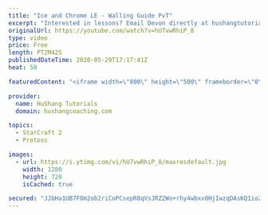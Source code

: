 ```yaml
---
title: "Ice and Chrome LE - Walling Guide PvT"
excerpt: "Interested in lessons? Email Devon directly at hushangtutorials@outlook.com ------------------------------------------------------------------------------------------------------- Want to support HuShang Tutorials directly? Patreon is a website where you can contribute a monthly donation that will help"
originalUrl: https://youtube.com/watch?v=hU7vwRhiP_8
type: video
price: Free
length: PT2M42S
publishedDateTime: 2020-05-29T17:17:41Z
heat: 50

featuredContent: "<iframe width=\"800\" height=\"500\" frameborder=\"0\" src=\"https://www.youtube.com/embed/hU7vwRhiP_8\" allow=\"accelerometer; autoplay; encrypted-media; gyroscope; picture-in-picture\" allowfullscreen></iframe>"

provider:
  name: HuShang Tutorials
  domain: hushangcoaching.com

topics:
  - StarCraft 2
  - Protoss

images:
  - url: https://i.ytimg.com/vi/hU7vwRhiP_8/maxresdefault.jpg
    width: 1280
    height: 720
    isCached: true

secured: "JJbHa1UB7FOm2ob2riCoPCsepR8qVsJRZ2Wo+rhy4wbxv0HjIwzqDAsKQ1ioZeobZYgwu7tnVUZW794934XGUcU97jIYiH7xYZa8MgxsaeLOHEK+xQWPn6bZGJW61b3dNjie8U9Kq2C/YEVAW+1CKp0pQg5mgu2Kl9USaSWAWA1DNpoy3nPswdmI1nrAGbXheQY8lzsmq6f/7szzGMYq2krqEh3X2pJ3tj2GdRvKpBkPqsk3IPDLFJp9rcg9Wyj44G+Ft2VIO7ffdtbZnC+KG4VXETkdwVcOlBGjIkurzuS5Wq8gHYvyguGQsKGlY5gg2Wm6642jNS4K6Jg/90I1UwhxeaFk/GTXKuwkMZ0GFz1VIHbmE/S1lQbEFmNEnrpOD7Nn/p3vJjDoYAStXYQtrzl+d+88euUj8dCOf1k5YQE=;8CN6/13wXIHwrLLmmkPalQ=="
---
```


